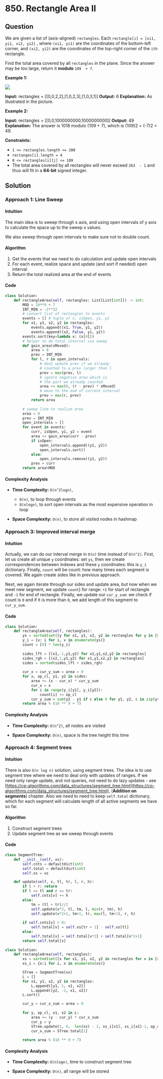 
# 850. Rectangle Area II

## Question

We are given a list of (axis-aligned)  `rectangles`. Each  `rectangle[i] = [xi1, yi1, xi2, yi2]` , where  `(xi1, yi1)`  are the coordinates of the bottom-left corner, and  `(xi2, yi2)`  are the coordinates of the top-right corner of the  `ith`  rectangle.

Find the total area covered by all  `rectangles`  in the plane. Since the answer may be too large, return it  **modulo**  `109  + 7`.

**Example 1:**

![](https://s3-lc-upload.s3.amazonaws.com/uploads/2018/06/06/rectangle_area_ii_pic.png)

**Input:** rectangles = [[0,0,2,2],[1,0,2,3],[1,0,3,1]]
**Output:** 6
**Explanation:** As illustrated in the picture.

**Example 2:**

**Input:** rectangles = [[0,0,1000000000,1000000000]]
**Output:** 49
**Explanation:** The answer is 1018 modulo (109 + 7), which is (109)2 = (-7)2 = 49.

**Constraints:**

- `1 <= rectangles.length <= 200`
- `rectanges[i].length = 4`
- `0 <= rectangles[i][j] <= 109`
- The total area covered by all rectangles will never exceed  `263  - 1`  and thus will fit in a  **64-bit**  signed integer.

## Solution

### Approach 1: Line Sweep

#### Intuition

The main idea is to sweep through x axis, and using open intervals of y axis to calculate the space up to the sweep x values.

We also sweep through open intervals to make sure not to double count.

#### Algorithm

1. Get the events that we need to do calculation and update open intervals
2. For each event, realize space and update (and sort if needed) open interval
3. Return the total realized area at the end of events

#### Code

```python
class Solution:
    def rectangleArea(self, rectangles: List[List[int]]) -> int:
        MOD = 10**9 + 7
        INT_MIN = -2**32
        # convert list of rectangles to events
        events = [] # tuple of x, isOpen, y1, y2
        for x1, y1, x2, y2 in rectangles:
            events.append((x1, True, y1, y2))
            events.append((x2, False, y1, y2))
        events.sort(key=lambda x: (x[0]))
        # helper to do total interval via sweep
        def gain_area(xMoved):
            area = 0
            prev = INT_MIN
            for l, r in open_intervals:
                # dont update prev if we already
                # counted to a prev larger than l
                prev = max(prev, l)
                # ignore negative area which is
                # the part we already counted
                area += max(0, (r - prev) * xMoved)
                # move to the end of current interval
                prev = max(r, prev)
            return area
            
        # sweep line to realize area
        area = 0
        prev = INT_MIN
        open_intervals = []
        for event in events:
            curr, isOpen, y1, y2 = event
            area += gain_area(curr - prev)
            if isOpen:
                open_intervals.append((y1, y2))
                open_intervals.sort()
            else:
                open_intervals.remove((y1, y2))
            prev = curr
        return area%MOD
```

#### Complexity Analysis

- **Time Complexity:**  `O(n^2logn)`,
  - `O(n)`, to loop through events
  - `O(nlogn)`, to sort open intervals as the most expensive operation in loop

- **Space Complexity:**  `O(n)`, to store all visited nodes in hashmap

### Approach 3: Improved interval merge

#### Intuition

Actually, we can do our interval merge in  `O(n)`  time instead of  `O(n^2)`. First, let us create all unique  `y`  coordinates: set  `ys`, then we create correspondences between indexes and these  `y`  coordinates: this is  `y_i`  dictionary. Finally,  `count`  will be count: how many times each segment is covered. We again create sides like in previous approach.

Next, we again iterate through our sides and update area, but now when we meet new segment, we update  `count`} for range:  `+1`  for start of rectangle and  `-1`  for end of rectangle. Finally, we update our  `cur_y_sum`: we check if count is  `0`  and if it is more than  `0`, we add length of this segment to  `cur_y_sum`.

#### Code

```python
class Solution:
    def rectangleArea(self, rectangles):
        ys = sorted(set([y for x1, y1, x2, y2 in rectangles for y in [y1, y2]]))
        y_i = {v: i for i, v in enumerate(ys)}
        count = [0] * len(y_i)
        
        sides_lft = [(x1,-1,y1,y2) for x1,y1,x2,y2 in rectangles]
        sides_rgh = [(x2,1,y1,y2) for x1,y1,x2,y2 in rectangles]
        sides = sorted(sides_lft + sides_rgh)
         
        cur_x = cur_y_sum = area = 0
        for x, op_cl, y1, y2 in sides:
            area += (x - cur_x) * cur_y_sum
            cur_x = x
            for i in range(y_i[y1], y_i[y2]):
                count[i] += op_cl
            cur_y_sum = sum(y2 - y1 if c else 0 for y1, y2, c in zip(ys, ys[1:], count))
        return area % (10 ** 9 + 7)
```

#### Complexity Analysis

- **Time Complexity:**  `O(n^2)`, all nodes are visited

- **Space Complexity:**  `O(n)`, space is the tree height this time

### Approach 4: Segment trees

#### Intuition

There is also `O(n log n)` solution, using segment trees. The idea is to use segment tree where we need to deal only with updates of ranges. If we need only range update, and not queries, not need to do lazy updates - see [https://cp-algorithms.com/data_structures/segment_tree.html](https://cp-algorithms.com/data_structures/segment_tree.html), (**Addition on segments**) chapter. Also we need to need to keep `self.total` dictionary, which for each segment will calculate length of all active segments we have so far.

#### Algorithm

1. Construct segment trees
2. Update segment tree as we sweep through events

#### Code

```python
class SegmentTree:
    def __init__(self, xs):
        self.cnts = defaultdict(int)
        self.total = defaultdict(int)
        self.xs = xs

    def update(self, v, tl, tr, l, r, h):
        if l > r: return
        if l == tl and r == tr:
            self.cnts[v] += h
        else:
            tm = (tl + tr)//2
            self.update(v*2, tl, tm, l, min(r, tm), h)
            self.update(v*2+1, tm+1, tr, max(l, tm+1), r, h)
          
        if self.cnts[v] > 0:
            self.total[v] = self.xs[tr + 1] - self.xs[tl]
        else:
            self.total[v] = self.total[v*2] + self.total[v*2+1]
        return self.total[v]
    
class Solution:
    def rectangleArea(self, rectangles):
        xs = sorted(set([x for x1, y1, x2, y2 in rectangles for x in [x1, x2]]))
        xs_i = {x:i for i, x in enumerate(xs)}

        STree = SegmentTree(xs)
        L = []
        for x1, y1, x2, y2 in rectangles:
            L.append([y1, 1, x1, x2])
            L.append([y2, -1, x1, x2])
        L.sort()

        cur_y = cur_x_sum = area = 0
        
        for y, op_cl, x1, x2 in L:
            area += (y - cur_y) * cur_x_sum
            cur_y = y
            STree.update(1, 0,  len(xs) - 1, xs_i[x1], xs_i[x2]-1, op_cl)
            cur_x_sum = STree.total[1]
            
        return area % (10 ** 9 + 7)
```

#### Complexity Analysis

- **Time Complexity:**  `O(nlogn)`, time to construct segment tree

- **Space Complexity:**  `O(n)`, all range will be stored
